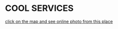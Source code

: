 # COOL SERVICES #

[click on the map and see online photo from this place](http://spy.urfuclub.ru/)
